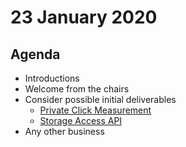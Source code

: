 # 23 January 2020

## Agenda

* Introductions
* Welcome from the chairs
* Consider possible initial deliverables
    * [Private Click Measurement](https://github.com/privacycg/proposals/issues/1)
    * [Storage Access API](https://github.com/privacycg/proposals/issues/2)
* Any other business
